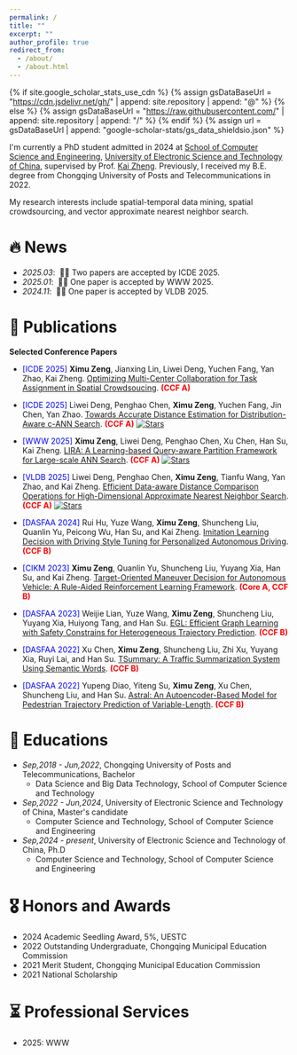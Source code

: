 ```yaml
---
permalink: /
title: ""
excerpt: ""
author_profile: true
redirect_from: 
  - /about/
  - /about.html
---
```


{% if site.google_scholar_stats_use_cdn %}
{% assign gsDataBaseUrl = "https://cdn.jsdelivr.net/gh/" | append: site.repository | append: "@" %}
{% else %}
{% assign gsDataBaseUrl = "https://raw.githubusercontent.com/" | append: site.repository | append: "/" %}
{% endif %}
{% assign url = gsDataBaseUrl | append: "google-scholar-stats/gs_data_shieldsio.json" %}

<span class='anchor' id='about-me'></span>

I'm currently a PhD student admitted in 2024 at [School of Computer Science and Engineering](https://www.scse.uestc.edu.cn/), [University of Electronic Science and Technology of China](https://www.uestc.edu.cn/), supervised by Prof. [Kai Zheng](https://zheng-kai.com/).
Previously, I received my B.E. degree from Chongqing University of Posts and Telecommunications in 2022. 

My research interests include spatial-temporal data mining, spatial crowdsourcing, and vector approximate nearest neighbor search.

<!-- My research interest includes neural machine translation and computer vision. I have published more than 100 papers at the top international AI conferences with total <a href='https://scholar.google.com/citations?user=DhtAFkwAAAAJ'>google scholar citations <strong><span id='total_cit'>260000+</span></strong></a> (You can also use google scholar badge <a href='https://scholar.google.com/citations?user=DhtAFkwAAAAJ'><img src="https://img.shields.io/endpoint?url={{ url | url_encode }}&logo=Google%20Scholar&labelColor=f6f6f6&color=9cf&style=flat&label=citations"></a>). -->


# 🔥 News
- *2025.03*: &nbsp;🎉🎉 Two papers are accepted by ICDE 2025. 
- *2025.01*: &nbsp;🎉🎉 One paper is accepted by WWW 2025. 
- *2024.11*: &nbsp;🎉🎉 One paper is accepted by VLDB 2025. 

# 📝 Publications 

<!-- <div class='paper-box'><div class='paper-box-image'><div><div class="badge">CVPR 2016</div><img src='images/500x300.png' alt="sym" width="100%"></div></div>
<div class='paper-box-text' markdown="1"> -->

<!-- [Deep Residual Learning for Image Recognition](https://openaccess.thecvf.com/content_cvpr_2016/papers/He_Deep_Residual_Learning_CVPR_2016_paper.pdf)

**Kaiming He**, Xiangyu Zhang, Shaoqing Ren, Jian Sun

[**Project**](https://scholar.google.com/citations?view_op=view_citation&hl=zh-CN&user=DhtAFkwAAAAJ&citation_for_view=DhtAFkwAAAAJ:ALROH1vI_8AC) <strong><span class='show_paper_citations' data='DhtAFkwAAAAJ:ALROH1vI_8AC'></span></strong>
- Lorem ipsum dolor sit amet, consectetur adipiscing elit. Vivamus ornare aliquet ipsum, ac tempus justo dapibus sit amet. 
</div>
</div> -->

<!-- - [Lorem ipsum dolor sit amet, consectetur adipiscing elit. Vivamus ornare aliquet ipsum, ac tempus justo dapibus sit amet](https://github.com), A, B, C, **CVPR 2020** -->

**Selected Conference Papers**

- <span style="color:blue">[ICDE 2025]</span> 
**Ximu Zeng**, Jianxing Lin, Liwei Deng, Yuchen Fang, Yan Zhao, Kai Zheng. [Optimizing Multi-Center Collaboration for Task Assignment in Spatial Crowdsoucing](https://www.computer.org/csdl/proceedings-article/icde/2025/360300c838/26FZBfKk932). 
<span style="color:red">**(CCF A)**</span>

- <span style="color:blue">[ICDE 2025]</span> 
Liwei Deng, Penghao Chen, **Ximu Zeng**, Yuchen Fang, Jin Chen, Yan Zhao. [Towards Accurate Distance Estimation for Distribution-Aware c-ANN Search](https://www.computer.org/csdl/proceedings-article/icde/2025/360300c380/26FZASdBxBu). 
<span style="color:red">**(CCF A)**</span>  [![Stars](https://img.shields.io/github/stars/Ur-Eine/distribution-aware-LSH?label=LSH%20Stars&style=social)](https://github.com/Ur-Eine/distribution-aware-LSH)

- <span style="color:blue">[WWW 2025]</span> 
**Ximu Zeng**, Liwei Deng, Penghao Chen, Xu Chen, Han Su, Kai Zheng. [LIRA: A Learning-based Query-aware Partition Framework for Large-scale ANN Search](https://dl.acm.org/doi/10.1145/3696410.3714633). 
<span style="color:red">**(CCF A)**</span>  [![Stars](https://img.shields.io/github/stars/SimoneZeng/LIRA-ANN-search?label=LIRA%20Stars&style=social)](https://github.com/SimoneZeng/LIRA-ANN-search)

- <span style="color:blue">[VLDB 2025]</span> 
Liwei Deng, Penghao Chen, **Ximu Zeng**, Tianfu Wang, Yan Zhao, and Kai Zheng. [Efficient Data-aware Distance Comparison Operations for High-Dimensional Approximate Nearest Neighbor Search](https://dl.acm.org/doi/10.14778/3712221.3712244). 
<span style="color:red">**(CCF A)**</span>  [![Stars](https://img.shields.io/github/stars/Ur-Eine/DADE?label=DADE%20Stars&style=social)](https://github.com/Ur-Eine/DADE)

- <span style="color:blue">[DASFAA 2024]</span> 
Rui Hu, Yuze Wang, **Ximu Zeng**, Shuncheng Liu, Quanlin Yu, Peicong Wu, Han Su, and Kai Zheng. [Imitation Learning Decision with Driving Style Tuning for Personalized Autonomous Driving](https://dl.acm.org/doi/abs/10.1007/978-981-97-5575-2_15). 
<span style="color:red">**(CCF B)**</span>

- <span style="color:blue">[CIKM 2023]</span> 
**Ximu Zeng**, Quanlin Yu, Shuncheng Liu, Yuyang Xia, Han Su, and Kai Zheng. [Target-Oriented Maneuver Decision for Autonomous Vehicle: A Rule-Aided Reinforcement Learning Framework](https://dl.acm.org/doi/abs/10.1145/3583780.3615072). <span style="color:red">**(Core A, CCF B)**</span>

- <span style="color:blue">[DASFAA 2023]</span> 
Weijie Lian, Yuze Wang, **Ximu Zeng**, Shuncheng Liu, Yuyang Xia, Huiyong Tang, and Han Su. [EGL: Efficient Graph Learning with Safety Constrains for Heterogeneous Trajectory Prediction](https://dl.acm.org/doi/abs/10.1007/978-3-031-35415-1_5). 
<span style="color:red">**(CCF B)**</span>

- <span style="color:blue">[DASFAA 2022]</span> 
Xu Chen, **Ximu Zeng**, Shuncheng Liu, Zhi Xu, Yuyang Xia, Ruyi Lai, and Han Su. [TSummary: A Traffic Summarization System Using Semantic Words](https://dl.acm.org/doi/abs/10.1007/978-3-031-11217-1_19). 
<span style="color:red">**(CCF B)**</span>

- <span style="color:blue">[DASFAA 2022]</span> 
Yupeng Diao, Yiteng Su, **Ximu Zeng**, Xu Chen, Shuncheng Liu, and Han Su. [Astral: An Autoencoder-Based Model for Pedestrian Trajectory Prediction of Variable-Length](https://dl.acm.org/doi/abs/10.1007/978-3-031-11217-1_16). 
<span style="color:red">**(CCF B)**</span>


# 📖 Educations
- *Sep,2018 - Jun,2022*, Chongqing University of Posts and Telecommunications, Bachelor
  - Data Science and Big Data Technology, School of Computer Science and Technology
- *Sep,2022 - Jun,2024*, University of Electronic Science and Technology of China, Master's candidate
  - Computer Science and Technology, School of Computer Science and Engineering
- *Sep,2024 - present*, University of Electronic Science and Technology of China, Ph.D
  - Computer Science and Technology, School of Computer Science and Engineering


# 🎖 Honors and Awards
- 2024 Academic Seedling Award, 5%, UESTC
- 2022 Outstanding Undergraduate, Chongqing Municipal Education Commission
- 2021 Merit Student, Chongqing Municipal Education Commission
- 2021 National Scholarship


# ⏳ Professional Services
- 2025: WWW